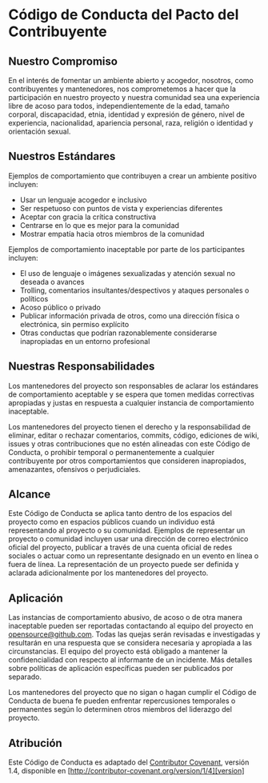 # Código de Conducta del Pacto del Contribuyente

## Nuestro Compromiso

En el interés de fomentar un ambiente abierto y acogedor, nosotros, como
contribuyentes y mantenedores, nos comprometemos a hacer que la participación en nuestro proyecto y
nuestra comunidad sea una experiencia libre de acoso para todos, independientemente de la edad, tamaño corporal,
discapacidad, etnia, identidad y expresión de género, nivel de experiencia,
nacionalidad, apariencia personal, raza, religión o identidad y
orientación sexual.

## Nuestros Estándares

Ejemplos de comportamiento que contribuyen a crear un ambiente positivo
incluyen:

- Usar un lenguaje acogedor e inclusivo
- Ser respetuoso con puntos de vista y experiencias diferentes
- Aceptar con gracia la crítica constructiva
- Centrarse en lo que es mejor para la comunidad
- Mostrar empatía hacia otros miembros de la comunidad

Ejemplos de comportamiento inaceptable por parte de los participantes incluyen:

- El uso de lenguaje o imágenes sexualizadas y atención sexual no deseada o
avances
- Trolling, comentarios insultantes/despectivos y ataques personales o políticos
- Acoso público o privado
- Publicar información privada de otros, como una dirección física o electrónica,
  sin permiso explícito
- Otras conductas que podrían razonablemente considerarse inapropiadas en un
  entorno profesional

## Nuestras Responsabilidades

Los mantenedores del proyecto son responsables de aclarar los estándares de comportamiento aceptable
y se espera que tomen medidas correctivas apropiadas y justas en
respuesta a cualquier instancia de comportamiento inaceptable.

Los mantenedores del proyecto tienen el derecho y la responsabilidad de eliminar, editar o
rechazar comentarios, commits, código, ediciones de wiki, issues y otras contribuciones
que no estén alineadas con este Código de Conducta, o prohibir temporal o
permanentemente a cualquier contribuyente por otros comportamientos que consideren inapropiados,
amenazantes, ofensivos o perjudiciales.

## Alcance

Este Código de Conducta se aplica tanto dentro de los espacios del proyecto como en espacios públicos
cuando un individuo está representando al proyecto o su comunidad. Ejemplos de
representar un proyecto o comunidad incluyen usar una dirección de correo electrónico oficial del proyecto,
publicar a través de una cuenta oficial de redes sociales o actuar como un representante designado
en un evento en línea o fuera de línea. La representación de un proyecto puede ser
definida y aclarada adicionalmente por los mantenedores del proyecto.

## Aplicación

Las instancias de comportamiento abusivo, de acoso o de otra manera inaceptable pueden ser
reportadas contactando al equipo del proyecto en opensource@github.com. Todas las
quejas serán revisadas e investigadas y resultarán en una respuesta que
se considera necesaria y apropiada a las circunstancias. El equipo del proyecto está
obligado a mantener la confidencialidad con respecto al informante de un incidente.
Más detalles sobre políticas de aplicación específicas pueden ser publicados por separado.

Los mantenedores del proyecto que no sigan o hagan cumplir el Código de Conducta de buena
fe pueden enfrentar repercusiones temporales o permanentes según lo determinen otros
miembros del liderazgo del proyecto.

## Atribución

Este Código de Conducta es adaptado del [Contributor Covenant][homepage], versión 1.4,
disponible en [http://contributor-covenant.org/version/1/4][version]

[homepage]: http://contributor-covenant.org
[version]: http://contributor-covenant.org/version/1/4/ 
